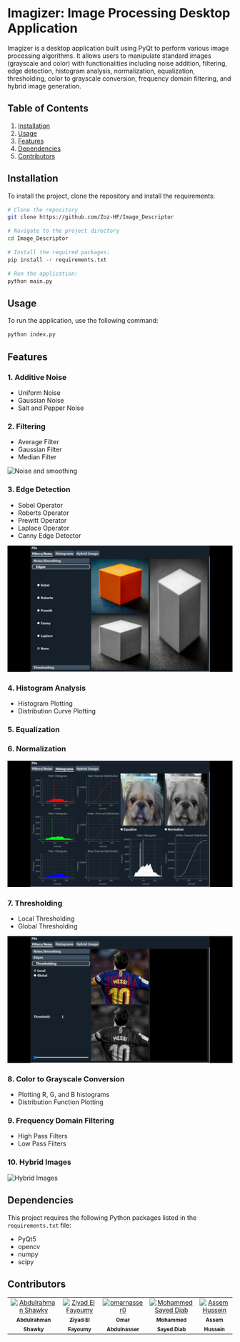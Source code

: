 # Imagizer: Image Processing Desktop Application

Imagizer is a desktop application built using PyQt to perform various image processing algorithms. It allows users to manipulate standard images (grayscale and color) with functionalities including noise addition, filtering, edge detection, histogram analysis, normalization, equalization, thresholding, color to grayscale conversion, frequency domain filtering, and hybrid image generation.

## Table of Contents
1. [Installation](#installation)
2. [Usage](#usage)
3. [Features](#features)
4. [Dependencies](#dependencies)
5. [Contributors](#contributors)

## Installation
To install the project, clone the repository and install the requirements:

```bash
# Clone the repository
git clone https://github.com/Zoz-HF/Image_Descriptor
```
```bash
# Navigate to the project directory
cd Image_Descriptor
```
```bash
# Install the required packages:
pip install -r requirements.txt
```
```bash
# Run the application:
python main.py
```

## Usage
To run the application, use the following command:

```bash
python index.py
```

## Features

### 1. Additive Noise
   - Uniform Noise
   - Gaussian Noise
   - Salt and Pepper Noise 


### 2. Filtering
   - Average Filter
   - Gaussian Filter
   - Median Filter

   ![Noise and smoothing](assets/gifs/Noise_smooth.gif)

### 3. Edge Detection
   - Sobel Operator
   - Roberts Operator
   - Prewitt Operator
   - Laplace Operator
   - Canny Edge Detector

   ![Edge Detection](assets/gifs/edges.gif)

### 4. Histogram Analysis
   - Histogram Plotting
   - Distribution Curve Plotting


### 5. Equalization

### 6. Normalization

   ![Histogram Analysis](assets/gifs/Histograms.gif)


### 7. Thresholding
   - Local Thresholding
   - Global Thresholding

   ![Thresholding](assets/gifs/Thresholding.gif)

### 8. Color to Grayscale Conversion
   - Plotting R, G, and B histograms
   - Distribution Function Plotting

### 9. Frequency Domain Filtering
   - High Pass Filters
   - Low Pass Filters

### 10. Hybrid Images

   ![Hybrid Images](assets/gifs/Hybrid_image.gif)


## Dependencies
This project requires the following Python packages listed in the `requirements.txt` file:
- PyQt5
- opencv
- numpy
- scipy 
  
## Contributors <a name = "contributors"></a>
<table>
  <tr>
    <td align="center">
    <a href="https://github.com/AbdulrahmanGhitani" target="_black">
    <img src="https://avatars.githubusercontent.com/u/114954706?v=4" width="150px;" alt="Abdulrahman Shawky"/>
    <br />
    <sub><b>Abdulrahman Shawky</b></sub></a>
    </td>
  <td align="center">
    <a href="https://github.com/Zoz-HF" target="_black">
    <img src="https://avatars.githubusercontent.com/u/99608059?v=4" width="150px;" alt="Ziyad El Fayoumy"/>
    <br />
    <sub><b>Ziyad El Fayoumy</b></sub></a>
    </td>
<td align="center">
    <a href="https://github.com/omarnasser0" target="_black">
    <img src="https://avatars.githubusercontent.com/u/100535160?v=4" width="150px;" alt="omarnasser0"/>
    <br />
    <sub><b>Omar Abdulnasser</b></sub></a>
    </td>
    <td align="center">
    <a href="https://github.com/MohamedSayedDiab" target="_black">
    <img src="https://avatars.githubusercontent.com/u/90231744?v=4" width="150px;" alt="Mohammed Sayed Diab"/>
    <br />
    <sub><b>Mohammed Sayed Diab</b></sub></a>
    </td>
     <td align="center">
    <a href="https://github.com/RushingBlast" target="_black">
    <img src="https://avatars.githubusercontent.com/u/96780345?v=4" width="150px;" alt="Assem Hussein"/>
    <br />
    <sub><b>Assem Hussein</b></sub></a>
    </td>
      </tr>
 </table>
